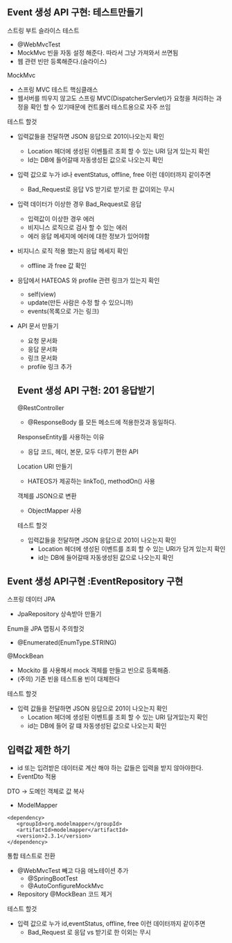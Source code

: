 ## Event 생성 API 구현: 테스트만들기 
스트링 부트 슬라이스 테스트
- @WebMvcTest
 - MockMvc 빈을 자동 설정 해준다. 따라서 그냥 가져와서 쓰면됨
 - 웹 관련 빈만 등록해준다.(슬라이스)
 
 MockMvc
 - 스프링 MVC 테스트 핵심클래스
 - 웹서버를 띄우지 않고도 스프링 MVC(DispatcherServlet)가 요청을 처리하는 과정을 확인 할 수 있기때문에 컨트롤러 테스트용으로 자주 쓰임
 
 테스트 할것
 - 입력값들을 전달하면 JSON 응답으로 201이나오는지 확인
     - Location 헤더에 생성된 이벤틀르 조회 할 수 있는 URI 담겨 있는지 확인
     - Id는 DB에 들어갈때 자동생성된 값으로 나오는지 확인
- 입력 값으로 누가 id나 eventStatus, offline, free 이런 데이터까지 같이주면
    - Bad_Request로 응답 VS 받기로 받기로 한 값이외는 무시
- 입력 데이터가 이상한 경우 Bad_Request로 응답
    - 입력값이 이상한 경우 에러
    - 비지니스 로직으로 검사 할 수 있는 에러
    - 에러 응답 메세지에 에러에 대한 정보가 있어야함
- 비지니스 로직 적용 했는지 응답 메세지 확인
    -  offline 과 free 값 확인
- 응답에서 HATEOAS 와 profile 관련 링크가 있는지 확인
    - self(view)
    - update(만든 사람은 수정 할 수 있으니까)
    - events(목록으로 가는 링크)
- API 문서 만들기 
    - 요청 문서화
    - 응답 문서화
    - 링크 문서화
    - profile 링크 추가    
    
  ## Event 생성 API 구현: 201 응답받기
  @RestController
  - @ResponseBody 를 모든 메소드에 적용한것과 동일하다.
  
  ResponseEntity를 사용하는 이유
  - 응답 코드, 헤더, 본문, 모두 다루기 편한 API
  
  Location URI 만들기  
  - HATEOS가 제공하는 linkTo(), methodOn() 사용
  
  객체를 JSON으로 변환
  - ObjectMapper 사용
  
  테스트 할것 
  - 입력값들을 전달하면 JSON 응답으로 201이 나오는지 확인
    - Location 헤더에 생성된 이벤트를 조회 할 수 있는 URI가 담겨 있는지 확인
    - id는 DB에 들어갈때 자동생성된 값으로 나오는지 확인
  
 ## Event 생성 API구현 :EventRepository 구현
 스프링 데이터 JPA
 - JpaRepository 상속받아 만들기
 
 Enum을 JPA 맵핑시 주의할것
 - @Enumerated(EnumType.STRING)
 
 @MockBean
 - Mockito 를 사용해서 mock 객체를 만들고 빈으로 등록해줌.
 - (주의) 기존 빈을 테스트용 빈이 대체한다
 
 테스트 할것 
 - 입력 값들을 전달하면 JSON 응답으로 201이 나오는지 확인
    - Location 헤더에 생성된 이벤트를 조회 할 수 있는 URI 담겨있는지 확인
    - id는 DB에 들어 갈 떄 자동생성된 값으로 나오는지 확인
  
 ## 입력값 제한 하기
 - id 또는 입려받은 데이터로 계산 해야 하는 값들은 입력을 받지 않아야한다.
 - EventDto 적용
 
 DTO -> 도메인 객체로 값 복사
 - ModelMapper
 ~~~    
<dependency>
    <groupId>org.modelmapper</groupId>
    <artifactId>modelmapper</artifactId>
    <version>2.3.1</version> 
</dependency>
 ~~~
 
 통합 테스트로 전환
 - @WebMvcTest 빼고 다음 애노테이션 추가
    - @SpringBootTest
    - @AutoConfigureMockMvc
 - Repository @MockBean 코드 제거 
 
 테스트 할것 
  - 입력 값으로 누가 id,eventStatus, offline, free 이런 데이터까지 같이주면
    - Bad_Request 로 응답 vs 받기로 한 이외는 무시